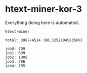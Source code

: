# htext-miner-kor-3

Everything doing here is automated.

```
htext-miner

total: 3987/4514 (88.325210456358%)

job0: 709
job1: 699
job2: 1008
job3: 786
job4: 785
```